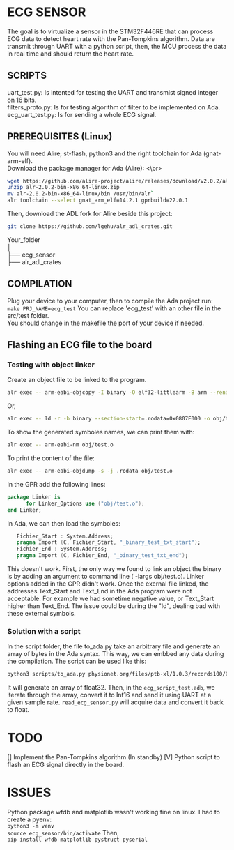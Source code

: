 # ECG SENSOR #
The goal is to virtualize a sensor in the STM32F446RE that can process ECG data to detect heart rate with the Pan-Tompkins algorithm.
Data are transmit through UART with a python script, then, the MCU process the data in real time and should return the heart rate.

## SCRIPTS ## 
uart_test.py: Is intented for testing the UART and transmist signed integer on 16 bits. <br/>
filters_proto.py: Is for testing algorithm of filter to be implemented on Ada. <br/>
ecg_uart_test.py: Is for sending a whole ECG signal. 

## PREREQUISITES (Linux) ##
You will need Alire, st-flash, python3 and the right toolchain for Ada (gnat-arm-elf).<br/>
Download the package manager for Ada (Alire): <\br>
```bash
wget https://github.com/alire-project/alire/releases/download/v2.0.2/alr-2.0.2-bin-x86_64-linux.zip
unzip alr-2.0.2-bin-x86_64-linux.zip
mv alr-2.0.2-bin-x86_64-linux/bin /usr/bin/alr`
alr toolchain --select gnat_arm_elf=14.2.1 gprbuild=22.0.1
```
Then, download the ADL fork for Alire beside this project: <br/>
```bash
git clone https://github.com/lgehu/alr_adl_crates.git
```
Your_folder <br/>
│ </br>
├── ecg_sensor <br/>
├── alr_adl_crates
    
## COMPILATION ##
Plug your device to your computer, then to compile the Ada project run: <br/>
`make PRJ_NAME=ecg_test`
You can replace 'ecg_test' with an other file in the src/test folder.<br/>
You should change in the makefile the port of your device if needed.

## Flashing an ECG file to the board ## 

### Testing with object linker 

Create an object file to be linked to the program.
```bash
alr exec -- arm-eabi-objcopy -I binary -O elf32-littlearm -B arm --rename-section .data=.rodata test.txt obj/test.o
```
Or,
```bash 
alr exec -- ld -r -b binary --section-start=.rodata=0x0807F000 -o obj/test.o test.txt
```

To show the generated symboles names, we can print them with:
```bash
alr exec -- arm-eabi-nm obj/test.o
```

To print the content of the file:
```bash
alr exec -- arm-eabi-objdump -s -j .rodata obj/test.o
```

In the GPR add the following lines:
```Ada
package Linker is
      for Linker_Options use ("obj/test.o");
end Linker;

```
In Ada, we can then load the symboles:
```Ada
   Fichier_Start : System.Address;
   pragma Import (C, Fichier_Start, "_binary_test_txt_start");
   Fichier_End : System.Address;
   pragma Import (C, Fichier_End, "_binary_test_txt_end");
```
This doesn't work. First, the only way we found to link an object the binary is by adding an argument to command line ( -largs obj/test.o). Linker options added in the GPR didn't work.
Once the exernal file linked, the addresses Text_Start and Text_End in the Ada program were not acceptable. For example we had sometime negative value, or Text_Start higher than Text_End. The issue could be during the "ld", dealing bad with these external symbols.

### Solution with a script
In the script folder, the file to_ada.py take an arbitrary file and generate an array of bytes in the Ada syntax. This way, we can embbed any data during the compilation.
The script can be used like this:
```bash 
python3 scripts/to_ada.py physionet.org/files/ptb-xl/1.0.3/records100/00000/00001_lr src/ ECGData --wfdb
```
It will generate an array of float32. Then, in the `ecg_script_test.adb`, we iterate through the array, convert it to Int16 and send it using UART at a given sample rate.
`read_ecg_sensor.py` will acquire data and convert it back to float.


# TODO #
[] Implement the Pan-Tompkins algorithm (In standby)
[V] Python script to flash an ECG signal directly in the board. 

# ISSUES #
Python package wfdb and matplotlib wasn't working fine on linux. I had to create a
pyenv: <br/>
`python3 -m venv` <br/>
`source ecg_sensor/bin/activate`
Then, <br/>
`pip install wfdb matplotlib pystruct pyserial`
